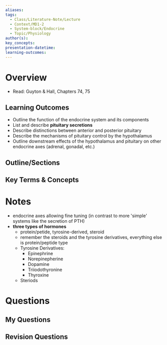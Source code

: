 ```yaml
---
aliases:
tags:
  - Class/Literature-Note/Lecture
  - Context/MD1-2
  - System-block/Endocrine
  - Topic/Physiology
author(s):
key_concepts:
presentation-datetime:
learning-outcomes:
---
```



# Overview
- Read: Guyton & Hall, Chapters 74, 75
## Learning Outcomes
- Outline the function of the endocrine system and its components
- List and describe **pituitary secretions**
- Describe distinctions between anterior and posterior pituitary
- Describe the mechanisms of pituitary control by the hypothalamus
- Outline downstream effects of the hypothalamus and pituitary on other endocrine axes (adrenal, gonadal, etc.)
## Outline/Sections

## Key Terms & Concepts


# Notes
- endocrine axes allowing fine tuning (in contrast to more 'simple' systems like the secretion of PTH)
- **three types of hormones**
	- protein/petide, tyrosine-derived, steroid
	- remember the steroids and the tyrosine derivatives, everything else is protein/peptide type
	- Tyrosine Derivatives:
		- Epinephrine
		- Norepinepherine
		- Dopamine
		- Triiodothyronine
		- Thyroxine
	- Steriods

# Questions

## My Questions
## Revision Questions




